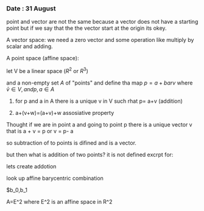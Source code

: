 
### Date : 31 August

point and vector are not the same because a vector does not have a starting point but if we say that the the vector start at the origin its okey.

A vector space: we need a zero vector and some operation like multiply by scalar and adding.

A point space (affine space):

let V be a linear space ($R^2$ or $R^3$)

and a non-empty set $A$ of "points" and define tha map $p=a+bar{v}$ where $\bar{v} \in V, and p,a \in A$

1) for p and a in A there is a unique v in V such rhat p= a+v (addition)

2) a+(v+w)=(a+v)+w assosiative property



Thought if we are in point a and going to point p there is a unique  vector v that is a + v = p or v = p- a

so subtraction of to points is difined and is a vector.

but then what is addition of two points? it is not defined excrpt for:

lets create addotion

look up affine barycentric combination


$b_0,b_1

A=E^2 where E^2 is an affine space in R^2

